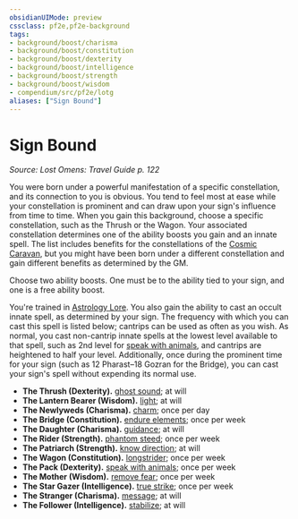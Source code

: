 ```yaml
---
obsidianUIMode: preview
cssclass: pf2e,pf2e-background
tags:
- background/boost/charisma
- background/boost/constitution
- background/boost/dexterity
- background/boost/intelligence
- background/boost/strength
- background/boost/wisdom
- compendium/src/pf2e/lotg
aliases: ["Sign Bound"]
---
```

# Sign Bound
*Source: Lost Omens: Travel Guide p. 122*  

You were born under a powerful manifestation of a specific constellation, and its connection to you is obvious. You tend to feel most at ease while your constellation is prominent and can draw upon your sign's influence from time to time. When you gain this background, choose a specific constellation, such as the Thrush or the Wagon. Your associated constellation determines one of the ability boosts you gain and an innate spell. The list includes benefits for the constellations of the [Cosmic Caravan](compendium/setting/deities/cosmic-caravan-lotg.md), but you might have been born under a different constellation and gain different benefits as determined by the GM.

Choose two ability boosts. One must be to the ability tied to your sign, and one is a free ability boost.

You're trained in [Astrology Lore](compendium/skills.md#Lore). You also gain the ability to cast an occult innate spell, as determined by your sign. The frequency with which you can cast this spell is listed below; cantrips can be used as often as you wish. As normal, you cast non-cantrip innate spells at the lowest level available to that spell, such as 2nd level for [speak with animals](compendium/spells/speak-with-animals.md), and cantrips are heightened to half your level. Additionally, once during the prominent time for your sign (such as 12 Pharast–18 Gozran for the Bridge), you can cast your sign's spell without expending its normal use.

- **The Thrush (Dexterity).** [ghost sound](compendium/spells/ghost-sound.md); at will
- **The Lantern Bearer (Wisdom).** [light](compendium/spells/light.md); at will
- **The Newlyweds (Charisma).** [charm](compendium/spells/charm.md); once per day
- **The Bridge (Constitution).** [endure elements](compendium/spells/endure-elements.md); once per week
- **The Daughter (Charisma).** [guidance](compendium/spells/guidance.md); at will
- **The Rider (Strength).** [phantom steed](compendium/spells/phantom-steed.md); once per week
- **The Patriarch (Strength).** [know direction](compendium/spells/know-direction.md); at will
- **The Wagon (Constitution).** [longstrider](compendium/spells/longstrider.md); once per week
- **The Pack (Dexterity).** [speak with animals](compendium/spells/speak-with-animals.md); once per week
- **The Mother (Wisdom).** [remove fear](compendium/spells/remove-fear.md); once per week
- **The Star Gazer (Intelligence).** [true strike](compendium/spells/true-strike.md); once per week
- **The Stranger (Charisma).** [message](compendium/spells/message.md); at will
- **The Follower (Intelligence).** [stabilize](compendium/spells/stabilize.md); at will